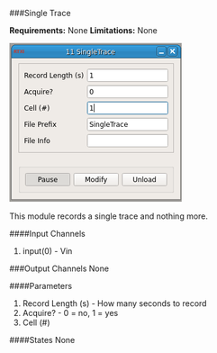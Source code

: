 ###Single Trace

**Requirements:** None
**Limitations:** None

![Single Trace GUI](single-trace.png)

<!--start-->
This module records a single trace and nothing more.
<!--end-->

####Input Channels
1. input(0) - Vin

###Output Channels
None

####Parameters
1. Record Length (s) - How many seconds to record
2. Acquire? - 0 = no, 1 = yes
3. Cell (#)

####States
None
